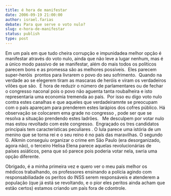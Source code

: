 ```yaml
---
title: é hora de manifestar
date: 2006-09-19 21:00:00
author: israel.farias
debate: Para que serve o voto nulo?
slug: e-hora-de-manifestar
status: publish 
type: post
---
```


Em um país em que tudo cheira corrupção e impunidadea melhor opção é manifestar através do voto nulo, ainda que não leve a lugar nenhum, mas é a único modo passivo de se manifestar, além do mais todos os políticos parecem bons e as promessa são as melhores possíveis.  Eles parecem super-heróis  prontos para livrarem o povo do seu sofrimento.  Quando na verdade ao se elegerem tiram as mascaras de heróis e viram os verdadeiros vilões que são.  É hora de reduzir o número de parlamentares ou de fechar o congresso naconal pois o povo não aguenta tanta roubalheira e isto representaria uma economia tremenda ao país.  Por isso eu digo voto nulo contra estes canalhas e que aqueles que verdadeiramnte se preocupam com o país apareçam para prenderem estes larápios dos cofres público. Há observação se colocarem ema grade no congresso , pode ser que se resolva a situação prendendo estes ladrões.   Me desculpem por votar nulo mas estou revoltado com este congresso.  Engraçado os tres candidatos principais tem características peculiares . O lula parece uma istória de um menino que se torna rei e o seu reino é no país das maravilhas. O segundo G. Alkmin conseguiu organizar o crime em São Paulo (era desorganizado, agora não), o terceiro Helisa Elena parece aquelas revolucionárias de países asiáticos, pena que só parece pois poderia votar nela, swria uma opção diferente.


Obrigado, é a minha primeira vez e quero ver o meu país melhor os médicos trabalhando, os professores ensinando a polícia agindo com responsabiliadade os peritos do INSS serem responsáveis e atenderem a população (que já está se revoltando, e o pior eles peritos ainda acham que estão certos) estamos criando um país fora de cdontrole.


